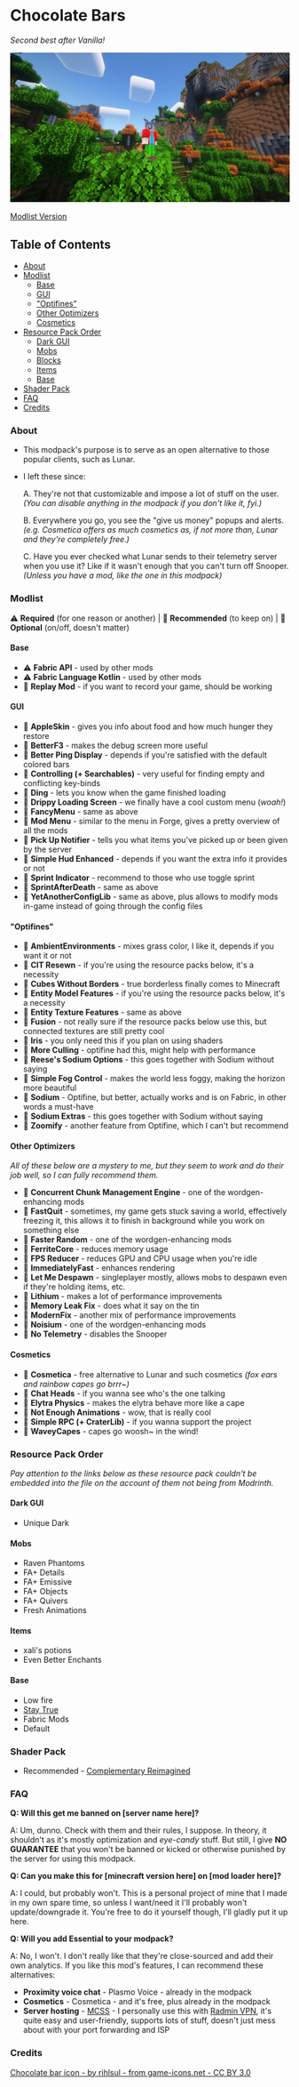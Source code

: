 # Chocolate Bars
*Second best after Vanilla!*

![Minecraft screenshot](https://raw.githubusercontent.com/FTEdianiaK/chocolate-bars/main/APP.webp)

[Modlist Version](https://github.com/FTEdianiaK/chocolate-bars/blob/main/modlist.md)

## Table of Contents

<!-- START doctoc generated TOC please keep comment here to allow auto update -->
<!-- DON'T EDIT THIS SECTION, INSTEAD RE-RUN doctoc TO UPDATE -->


- [About](#about)
- [Modlist](#modlist)
  - [Base](#base)
  - [GUI](#gui)
  - ["Optifines"](#optifines)
  - [Other Optimizers](#other-optimizers)
  - [Cosmetics](#cosmetics)
- [Resource Pack Order](#resource-pack-order)
  - [Dark GUI](#dark-gui)
  - [Mobs](#mobs)
  - [Blocks](#blocks)
  - [Items](#items)
  - [Base](#base-1)
- [Shader Pack](#shader-pack)
- [FAQ](#faq)
- [Credits](#credits)

<!-- END doctoc generated TOC please keep comment here to allow auto update -->

### About

- This modpack's purpose is to serve as an open alternative to those popular clients, such as Lunar.

- I left these since:

	A. They're not that customizable and impose a lot of stuff on the user.<br>*(You can disable anything in the modpack if you don't like it, fyi.)*
	
	B. Everywhere you go, you see the "give us money" popups and alerts.<br>*(e.g. Cosmetica offers as much cosmetics as, if not more than, Lunar and they're completely free.)*
	
	C. Have you ever checked what Lunar sends to their telemetry server when you use it? Like if it wasn't enough that you can't turn off Snooper.<br>*(Unless you have a mod, like the one in this modpack)*

### Modlist

⚠️ **Required** (for one reason or another) | 💖 **Recommended** (to keep on) | 🫵 **Optional** (on/off, doesn't matter)

#### Base

- ⚠️ **Fabric API** - used by other mods
- ⚠️ **Fabric Language Kotlin** - used by other mods
- 🫵 **Replay Mod** - if you want to record your game, should be working

#### GUI

- 💖 **AppleSkin** - gives you info about food and how much hunger they restore
- 💖 **BetterF3** - makes the debug screen more useful
- 🫵 **Better Ping Display** - depends if you're satisfied with the default colored bars
- 💖 **Controlling (+ Searchables)** - very useful for finding empty and conflicting key-binds
- 💖 **Ding** - lets you know when the game finished loading
- 🫵 **Drippy Loading Screen** - we finally have a cool custom menu (*woah!*)
- 🫵 **FancyMenu** - same as above
- 💖 **Mod Menu** - similar to the menu in Forge, gives a pretty overview of all the mods
- 🫵 **Pick Up Notifier** - tells you what items you've picked up or been given by the server
- 🫵 **Simple Hud Enhanced** - depends if you want the extra info it provides or not
- 🫵 **Sprint Indicator** - recommend to those who use toggle sprint
- 🫵 **SprintAfterDeath** - same as above
- 💖 **YetAnotherConfigLib** - same as above, plus allows to modify mods in-game instead of going through the config files

#### "Optifines"

- 🫵 **AmbientEnvironments** - mixes grass color, I like it, depends if you want it or not
- 💖 **CIT Resewn** - if you're using the resource packs below, it's a necessity
- 🫵 **Cubes Without Borders** - true borderless finally comes to Minecraft
- 💖 **Entity Model Features** - if you're using the resource packs below, it's a necessity
- 💖 **Entity Texture Features** - same as above
- 💖 **Fusion** - not really sure if the resource packs below use this, but connected textures are still pretty cool
- 🫵 **Iris** - you only need this if you plan on using shaders
- 💖 **More Culling** - optifine had this, might help with performance
- 💖 **Reese's Sodium Options** - this goes together with Sodium without saying
- 💖 **Simple Fog Control** - makes the world less foggy, making the horizon more beautiful
- 💖 **Sodium** - Optifine, but better, actually works and is on Fabric, in other words a must-have
- 💖 **Sodium Extras** - this goes together with Sodium without saying
- 💖 **Zoomify** - another feature from Optifine, which I can't but recommend

#### Other Optimizers

*All of these below are a mystery to me, but they seem to work and do their job well, so I can fully recommend them.*

- 💖 **Concurrent Chunk Management Engine** - one of the wordgen-enhancing mods
- 🫵 **FastQuit** - sometimes, my game gets stuck saving a world, effectively freezing it, this allows it to finish in background while you work on something else
- 💖 **Faster Random** - one of the wordgen-enhancing mods
- 💖 **FerriteCore** - reduces memory usage
- 💖 **FPS Reducer** - reduces GPU and CPU usage when you're idle
- 💖 **ImmediatelyFast** - enhances rendering
- 💖 **Let Me Despawn** - singleplayer mostly, allows mobs to despawn even if they're holding items, etc.
- 💖 **Lithium** - makes a lot of performance improvements
- 💖 **Memory Leak Fix** - does what it say on the tin
- 💖 **ModernFix** - another mix of performance improvements
- 💖 **Noisium** - one of the wordgen-enhancing mods
- 💖 **No Telemetry** - disables the Snooper

#### Cosmetics

- 🫵 **Cosmetica** - free alternative to Lunar and such cosmetics *(fox ears and rainbow capes go brrr~)*
- 🫵 **Chat Heads** - if you wanna see who's the one talking
- 🫵 **Elytra Physics** - makes the elytra behave more like a cape
- 🫵 **Not Enough Animations** - wow, that is really cool
- 🫵 **Simple RPC (+ CraterLib)** - if you wanna support the project
- 🫵 **WaveyCapes** - capes go woosh~ in the wind!

### Resource Pack Order

*Pay attention to the links below as these resource pack couldn't be embedded into the file on the account of them not being from Modrinth.*

#### Dark GUI

- Unique Dark

#### Mobs

- Raven Phantoms
- FA+ Details
- FA+ Emissive
- FA+ Objects
- FA+ Quivers
- Fresh Animations

#### Items

- xali's potions
- Even Better Enchants

#### Base

- Low fire
- [Stay True](https://www.curseforge.com/minecraft/texture-packs/stay-true)
- Fabric Mods
- Default

### Shader Pack

- Recommended - [Complementary Reimagined](https://modrinth.com/shader/complementary-reimagined)

### FAQ

**Q: Will this get me banned on [server name here]?**

A: Um, dunno. Check with them and their rules, I suppose. In theory, it shouldn't as it's mostly optimization and *eye-candy* stuff. But still, I give **NO GUARANTEE** that you won't be banned or kicked or otherwise punished by the server for using this modpack.

**Q: Can you make this for [minecraft version here] on [mod loader here]?**

A: I could, but probably won't. This is a personal project of mine that I made in my own spare time, so unless I want/need it I'll probably won't update/downgrade it. You're free to do it yourself though, I'll gladly put it up here.

**Q: Will you add Essential to your modpack?**

A: No, I won't. I don't really like that they're close-sourced and add their own analytics. If you like this mod's features, I can recommend these alternatives:
  - **Proximity voice chat** - Plasmo Voice - already in the modpack
  - **Cosmetics** - Cosmetica - and it's free, plus already in the modpack
  - **Server hosting** - [MCSS](https://www.mcserversoft.com/) - I personally use this with [Radmin VPN](https://www.radmin-vpn.com/), it's quite easy and user-friendly, supports lots of stuff, doesn't just mess about with your port forwarding and ISP

### Credits

[Chocolate bar icon - by rihlsul - from game-icons.net - CC BY 3.0](https://game-icons.net/1x1/rihlsul/chocolate-bar.html)
